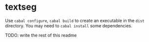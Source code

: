 textseg
=======

Use `cabal configure`, `cabal build` to create an executable in the `dist` directory. You may need to `cabal install` some dependencies.

TODO: write the rest of this readme

